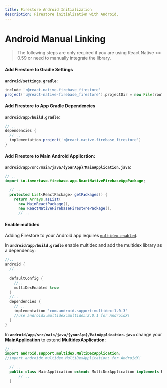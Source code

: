 ```yaml
---
title: Firestore Android Initialization
description: Firestore initialization with Android.
---
```


# Android Manual Linking

> The following steps are only required if you are using React Native <= 0.59 or need to manually integrate the library.

#### Add Firestore to Gradle Settings

**`android/settings.gradle`**:

```groovy
include ':@react-native-firebase_firestore'
project(':@react-native-firebase_firestore').projectDir = new File(rootProject.projectDir, '../node_modules/@react-native-firebase/firestore/android')
```

#### Add Firestore to App Gradle Dependencies

**`android/app/build.gradle`**:

```groovy
// ..
dependencies {
  // ..
  implementation project(':@react-native-firebase_firestore')
}
```

#### Add Firestore to Main Android Application:

**`android/app/src/main/java/{yourApp}/MainApplication.java`**:

```java
// ..
import io.invertase.firebase.app.ReactNativeFirebaseAppPackage;

  // ..
  protected List<ReactPackage> getPackages() {
    return Arrays.asList(
      new MainReactPackage(),
      new ReactNativeFirebaseFirestorePackage(),
      // ..
```

#### Enable multidex

Adding Firestore to your Android app requires [`multidex enabled`](https://developer.android.com/studio/build/multidex).

In **`android/app/build.gradle`** enable multidex and add the multidex library as a dependency:

```groovy
//..
android {
  //..
  
  defaultConfig {
    //..
    multiDexEnabled true
  }
  //..
  dependencies {
    // ..
    implementation 'com.android.support:multidex:1.0.3' 
    //use androidx.multidex:multidex:2.0.1 for AndroidX!
  }
}
```

In **`android/app/src/main/java/{yourApp}/MainApplication.java`** change your **MainApplication** to extend **MultidexApplication**:


```java
// ..
import android.support.multidex.MultiDexApplication;
//import androidx.multidex.MultiDexApplication; for AndroidX!

  // ..
  public class MainApplication extends MultiDexApplication implements ReactApplication {
      // ..
  }
```